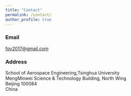 ```yaml
---
title: "Contact"
permalink: /contact/
author_profile: true
---
```


<!-- ### Address
Office 617 \
Huxley Building \
180 Queen's Gate, South Kensington \
London SW7 2AZ \
UK

### Email
[firstname].[lastname]16 [at] imperial.ac.uk -->


### Email
[fqy2017@gmail.com](mailto:fqy2017@gmail.com)

### Address
School of Aerospace Engineering,Tsinghua University\
MengMinwei Science & Technology Building, North Wing\
Beijing 100084\
China



